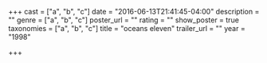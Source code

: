 +++
cast = ["a", "b", "c"]
date = "2016-06-13T21:41:45-04:00"
description = ""
genre = ["a", "b", "c"]
poster_url = ""
rating = ""
show_poster = true
taxonomies = ["a", "b", "c"]
title = "oceans eleven"
trailer_url = ""
year = "1998"

+++

